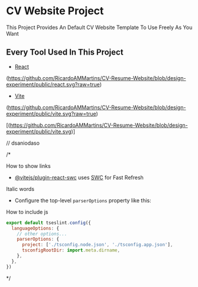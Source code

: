 # CV Website Project

This Project Provides An Default CV Website Template To Use Freely As You Want  

## Every Tool Used In This Project

- [React](https://react.dev)

(https://github.com/RicardoAMMartins/CV-Resume-Website/blob/design-experiment/public/react.svg?raw=true)

- [Vite](https://vitejs.dev)

(https://github.com/RicardoAMMartins/CV-Resume-Website/blob/design-experiment/public/vite.svg?raw=true)

[(https://github.com/RicardoAMMartins/CV-Resume-Website/blob/design-experiment/public/vite.svg)]



// dsaniodaso

/*

How to show links

- [@vitejs/plugin-react-swc](https://github.com/vitejs/vite-plugin-react-swc) uses [SWC](https://swc.rs/) for Fast Refresh

Italic words

- Configure the top-level `parserOptions` property like this:

How to include js

```js
export default tseslint.config({
  languageOptions: {
    // other options...
    parserOptions: {
      project: ['./tsconfig.node.json', './tsconfig.app.json'],
      tsconfigRootDir: import.meta.dirname,
    },
  },
})
```

*/
